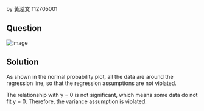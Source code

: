 by 黃泓文 112705001

## Question

![image](https://github.com/user-attachments/assets/1e24a86f-f41d-431d-b6bc-e291d56fdc15/)

## Solution

As shown in the normal probability plot, all the data are around the regression line, so that the regression assumptions are not violated.

The relationship with y = 0 is not significant, which means some data do not fit y = 0. Therefore, the variance assumption is violated.
